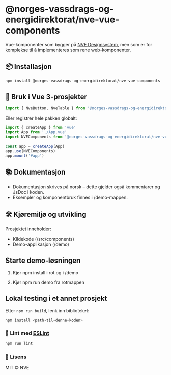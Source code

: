 # @norges-vassdrags-og-energidirektorat/nve-vue-components

Vue-komponenter som bygger på [NVE Designsystem](https://designsystem.nve.no/), men som er for komplekse til å implementeres som rene web-komponenter.

## 📦 Installasjon

```bash
npm install @norges-vassdrags-og-energidirektorat/nve-vue-components
```

## 🚀 Bruk i Vue 3-prosjekter 

```ts
import { NveButton, NveTable } from '@norges-vassdrags-og-energidirektorat/nve-vue-components'
````

Eller registrer hele pakken globalt:

```ts
import { createApp } from 'vue'
import App from './App.vue'
import NVEComponents from '@norges-vassdrags-og-energidirektorat/nve-vue-components'

const app = createApp(App)
app.use(NVEComponents)
app.mount('#app')
````

## 📚 Dokumentasjon

- Dokumentasjon skrives på norsk – dette gjelder også kommentarer og JsDoc i koden.
- Eksempler og komponentbruk finnes i /demo-mappen.

## 🛠️ Kjøremiljø og utvikling

Prosjektet inneholder:

- Kildekode (/src/components)
- Demo-applikasjon (/demo)

## Starte demo-løsningen

1) Kjør npm install i rot og i /demo

2) Kjør npm run demo fra rotmappen

## Lokal testing i et annet prosjekt

Etter  `npm run build`, lenk inn biblioteket:

```bash
npm install <path-til-denne-koden>
```

### 🧪 Lint med [ESLint](https://eslint.org/)

```sh
npm run lint
```

### 📄 Lisens

MIT © NVE

